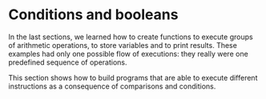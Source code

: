 # Conditions and booleans

In the last sections, we learned how to create functions to execute groups of arithmetic operations, to store variables and to print results. These examples had only one possible flow of executions: they really were one predefined sequence of operations.

This section shows how to build programs that are able to execute different instructions as a consequence of comparisons and conditions.
